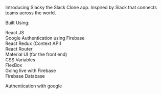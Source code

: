 Introducing Slacky the Slack Clone app.
Inspired by Slack that connects teams across the world.

Built Using:

React JS \
Google Authentication using Firebase \
React Redux (Context API) \
React Router \
Material UI (for the front end) \
CSS Variables \
FlexBox \
Going live with Firebase \
Firebase Database


Authentication with google